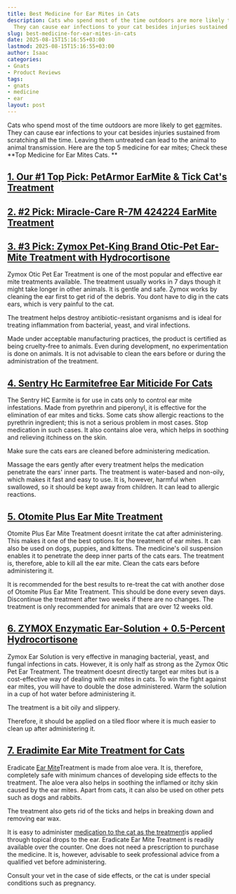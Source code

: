 ```yaml
---
title: Best Medicine for Ear Mites in Cats
description: Cats who spend most of the time outdoors are more likely to get ear mites.
  They can cause ear infections to your cat besides injuries sustained from...
slug: best-medicine-for-ear-mites-in-cats
date: 2025-08-15T15:16:55+03:00
lastmod: 2025-08-15T15:16:55+03:00
author: Isaac
categories:
- Gnats
- Product Reviews
tags:
- gnats
- medicine
- ear
layout: post
---
```

Cats who spend most of the time outdoors are more likely to get [ear](https://pestpolicy.com/best-ear-mite-medicine-for-dogs/)mites. They can cause ear infections to your cat besides injuries sustained from scratching all the time. Leaving them untreated can lead to the animal to animal transmission. Here are the top 5 medicine for ear mites; Check these **Top Medicine for Ear Mites Cats. **

##  [**1. Our #1 Top Pick: PetArmor EarMite & Tick Cat's Treatment**](https://www.amazon.com/dp/B07F6MXJ9X/?tag=p-policy-20)

##  [**2. #2 Pick: Miracle-Care R-7M 424224 EarMite Treatment**](https://www.amazon.com/dp/B00C351GBC/?tag=p-policy-20)

##  [**3. #3 Pick: Zymox Pet-King Brand Otic-Pet Ear-Mite Treatment with Hydrocortisone**](https://www.amazon.com/dp/B01NAGRRRU/?tag=p-policy-20)

Zymox Otic Pet Ear Treatment is one of the most popular and effective ear mite treatments available. The treatment usually works in 7 days though it might take longer in other animals. It is gentle and safe. Zymox works by cleaning the ear first to get rid of the debris. You dont have to dig in the cats ears, which is very painful to the cat.

The treatment helps destroy antibiotic-resistant organisms and is ideal for treating inflammation from bacterial, yeast, and viral infections.

Made under acceptable manufacturing practices, the product is certified as being cruelty-free to animals. Even during development, no experimentation is done on animals. It is not advisable to clean the ears before or during the administration of the treatment.

##  [4. Sentry Hc Earmitefree Ear Miticide For Cats](https://www.amazon.com/dp/B0030DH0Q6/?tag=p-policy-20)

The Sentry HC Earmite is for use in cats only to control ear mite infestations. Made from pyrethrin and piperonyl, it is effective for the elimination of ear mites and ticks. Some cats show allergic reactions to the pyrethrin ingredient; this is not a serious problem in most cases. Stop medication in such cases. It also contains aloe vera, which helps in soothing and relieving itchiness on the skin.

Make sure the cats ears are cleaned before administering medication.

Massage the ears gently after every treatment helps the medication penetrate the ears' inner parts. The treatment is water-based and non-oily, which makes it fast and easy to use. It is, however, harmful when swallowed, so it should be kept away from children. It can lead to allergic reactions.

##  [5. Otomite Plus Ear Mite Treatment](https://www.amazon.com/dp/B00HJOZECO/?tag=p-policy-20)

Otomite Plus Ear Mite Treatment doesnt irritate the cat after administering. This makes it one of the best options for the treatment of ear mites. It can also be used on dogs, puppies, and kittens. The medicine's oil suspension enables it to penetrate the deep inner parts of the cats ears. The treatment is, therefore, able to kill all the ear mite. Clean the cats ears before administering it.

It is recommended for the best results to re-treat the cat with another dose of Otomite Plus Ear Mite Treatment. This should be done every seven days. Discontinue the treatment after two weeks if there are no changes. The treatment is only recommended for animals that are over 12 weeks old.

##  [6. ZYMOX Enzymatic Ear-Solution + 0.5-Percent Hydrocortisone](https://www.amazon.com/dp/B007NVJAJG/?tag=p-policy-20)

Zymox Ear Solution is very effective in managing bacterial, yeast, and fungal infections in cats. However, it is only half as strong as the Zymox Otic Pet Ear Treatment. The treatment doesnt directly target ear mites but is a cost-effective way of dealing with ear mites in cats. To win the fight against ear mites, you will have to double the dose administered. Warm the solution in a cup of hot water before administering it.

The treatment is a bit oily and slippery.

Therefore, it should be applied on a tiled floor where it is much easier to clean up after administering it.

##  [7. Eradimite Ear Mite Treatment for Cats](https://www.amazon.com/dp/B0002AL6UQ/?tag=p-policy-20)

Eradicate [Ear Mite](https://pestpolicy.com/can-humans-get-ear-mites-from-dogs/)Treatment is made from aloe vera. It is, therefore, completely safe with minimum chances of developing side effects to the treatment. The aloe vera also helps in soothing the inflamed or itchy skin caused by the ear mites. Apart from cats, it can also be used on other pets such as dogs and rabbits.

The treatment also gets rid of the ticks and helps in breaking down and removing ear wax.

It is easy to administer [medication to the cat as the treatment](https://pestpolicy.com/best-flea-treatment-for-cats/)is applied through topical drops to the ear. Eradicate Ear Mite Treatment is readily available over the counter. One does not need a prescription to purchase the medicine. It is, however, advisable to seek professional advice from a qualified vet before administering.

Consult your vet in the case of side effects, or the cat is under special conditions such as pregnancy.

